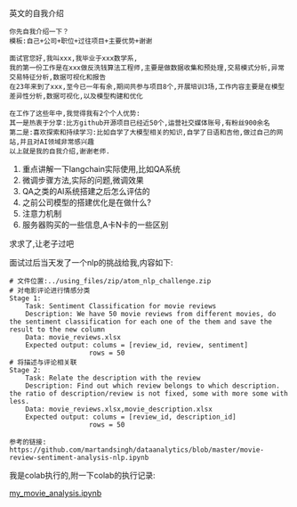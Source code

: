 英文的自我介绍
```text
你先自我介绍一下？
模板:自己+公司+职位+过往项目+主要优势+谢谢

面试官您好,我叫xxx,我毕业于xxx数学系,
我的第一份工作是在xxx做反洗钱算法工程师,主要是做数据收集和预处理,交易模式分析,异常交易特征分析,数据可视化和报告
在23年来到了xxx,至今已一年有余,期间共参与项目8个,开展培训3场,工作内容主要是在模型差异性分析,数据可视化,以及模型构建和优化

在工作了这些年中,我觉得我有2个个人优势:
其一是热衷于分享:比方github开源项目已经近50个,运营社交媒体账号,有粉丝900余名
第二是:喜欢探索和持续学习:比如自学了大模型相关的知识,自学了日语和吉他,做过自己的网站,并且对AI领域非常感兴趣
以上就是我的自我介绍,谢谢老师.
```
1. 重点讲解一下langchain实际使用,比如QA系统
2. 微调步骤方法,实际的问题,微调效果
3. QA之类的AI系统搭建之后怎么评估的
4. 之前公司模型的搭建优化是在做什么?
5. 注意力机制
6. 服务器购买的一些信息,A卡N卡的一些区别

求求了,让老子过吧


面试过后当天发了一个nlp的挑战给我,内容如下:
```text
# 文件位置:../using_files/zip/atom_nlp_challenge.zip
# 对电影评论进行情感分类
Stage 1:
	Task: Sentiment Classification for movie reviews
	Description: We have 50 movie reviews from different movies, do the sentiment classification for each one of the them and save the result to the new column
	Data: movie_reviews.xlsx
	Expected output: colums = [review_id, review, sentiment]
					rows = 50
# 将描述与评论相关联
Stage 2:
	Task: Relate the description with the review
	Description: Find out which review belongs to which description. the ratio of description/review is not fixed, some with more some with less.
	Data: movie_reviews.xlsx,movie_description.xlsx 
	Expected output: colums = [review_id, description_id]
					rows = 50
```
```text
参考的链接:
https://github.com/martandsingh/dataanalytics/blob/master/movie-review-sentiment-analysis-nlp.ipynb
```
我是colab执行的,附一下colab的执行记录:

[my_movie_analysis.ipynb](..%2Fusing_files%2Fzip%2Fmy_movie_analysis.ipynb)




